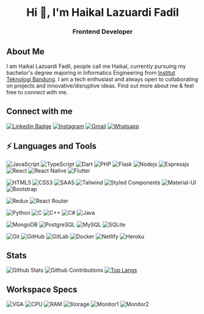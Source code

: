 <h1 align="center">Hi 👋, I'm Haikal Lazuardi Fadil</h1>
<h3 align="center">Frontend Developer</h3>

## About Me

I am Haikal Lazuardi Fadil, people call me Haikal, currently pursuing my bachelor's degree majoring in Informatics Engineering from [Institut Teknologi Bandung](https://www.itb.ac.id/). I am a tech enthusiast and always open to collaborating on projects and innovative/disruptive ideas. Find out more about me & feel free to connect with me.

<!-- - 🌱 I’m currently learning **Frontend Web Development**

- 📫 Reach me **haikallzrd@gmail.com** -->

## Connect with me

[![Linkedin Badge](https://img.shields.io/badge/-Haikal%20Lazuardi-blue?style=flat-square&logo=Linkedin&logoColor=white&link=https://www.linkedin.com/in/haikal-lazuardi/)](https://www.linkedin.com/in/haikal-lazuardi/)
[![Instagram](https://img.shields.io/badge/-haikallazuardifadil-purple?style=flat-square&logo=instagram&logoColor=white&link=https://instagram.com/haikallazuardifadil)](https://instagram.com/haikallazuardifadil)
[![Gmail](https://img.shields.io/badge/-haikallzrd@gmail.com-c14438?style=flat-square&logo=Gmail&logoColor=white&link=mailto:haikallzrd@gmail.com)](mailto:haikallzrd@gmail.com)
[![Whatsapp](https://img.shields.io/badge/-6281219083250-25D366?style=flat-square&logo=whatsapp&logoColor=white&link=https://wa.me/6281219083250)](https://wa.me/6281219083250)

## ⚡ Languages and Tools

![JavaScript](https://img.shields.io/badge/-JavaScript-black?style=flat-square&logo=javascript)
![TypeScript](https://img.shields.io/badge/-TypeScript-007ACF?style=flat-square&logo=typescript)
![Dart](https://img.shields.io/badge/Dart-0175C2?style=flat-square&logo=dart&logoColor=white)
![PHP](https://img.shields.io/badge/PHP-777BB4?style=flat-square&logo=php&logoColor=white)
![Flask](https://img.shields.io/badge/Flask-000000?style=flat-square&logo=flask&logoColor=white)
![Nodejs](https://img.shields.io/badge/-Nodejs-black?style=flat-square&logo=Node.js)
![Expressjs](https://img.shields.io/badge/Express.js-404D59?style=flat-square)
![React](https://img.shields.io/badge/-React-black?style=flat-square&logo=react)
![React Native](https://img.shields.io/badge/React_Native-20232A?style=flat-square&logo=react&logoColor=61DAFB)
![Flutter](https://img.shields.io/badge/Flutter-02569B?style=flat-square&logo=flutter&logoColor=white)

![HTML5](https://img.shields.io/badge/-HTML5-E34F26?style=flat-square&logo=html5&logoColor=white)
![CSS3](https://img.shields.io/badge/-CSS3-1572B6?style=flat-square&logo=css3)
![SAAS](https://img.shields.io/badge/Sass-CC6699?style=flat-square&logo=sass&logoColor=white)
![Tailwind](https://img.shields.io/badge/Tailwind_CSS-38B2AC?style=flat-square&logo=tailwind-css&logoColor=white)
![Styled Components](https://img.shields.io/badge/styled--components-DB7093?style=flat-square&logo=styled-components&logoColor=white)
![Material-UI](https://img.shields.io/badge/Material--UI-0081CB?style=flat-square&logo=material-ui&logoColor=white)
![Bootstrap](https://img.shields.io/badge/-Bootstrap-563D7C?style=flat-square&logo=bootstrap)

![Redux](https://img.shields.io/badge/Redux-593D88?style=flat-square&logo=redux&logoColor=white)
![React Router](https://img.shields.io/badge/React_Router-CA4245?style=flat-square&logo=react-router&logoColor=white)

![Python](https://img.shields.io/badge/-Python-black?style=flat-square&logo=Python)
![C](https://img.shields.io/badge/C-00599C?style=flat-square&logo=c&logoColor=white)
![C++](https://img.shields.io/badge/C%2B%2B-00599C?style=flat-square&logo=c%2B%2B&logoColor=white)
![C#](https://img.shields.io/badge/C%23-239120?style=flat-square&logo=c-sharp&logoColor=white)
![Java](https://img.shields.io/badge/Java-ED8B00?style=flat-square&logo=java&logoColor=white)

![MongoDB](https://img.shields.io/badge/-MongoDB-black?style=flat-square&logo=mongodb)
![PostgreSQL](https://img.shields.io/badge/-PostgreSQL-336791?style=flat-square&logo=postgresql)
![MySQL](https://img.shields.io/badge/-MySQL-black?style=flat-square&logo=mysql)
![SQLite](https://img.shields.io/badge/SQLite-07405E?style=flat-square&logo=sqlite&logoColor=white)

![Git](https://img.shields.io/badge/-Git-181717?style=flat-square&logo=git)
![GitHub](https://img.shields.io/badge/-GitHub-181717?style=flat-square&logo=github)
![GitLab](https://img.shields.io/badge/-GitLab-FCA121?style=flat-square&logo=gitlab)
![Docker](https://img.shields.io/badge/-Docker-2391E6?style=flat-square&logo=docker)
![Netlify](https://img.shields.io/badge/Netlify-00C7B7?style=flat-square&logo=netlify&logoColor=white)
![Heroku](https://img.shields.io/badge/Heroku-430098?style=flat-square&logo=heroku&logoColor=white)

## Stats

![Github Stats](https://github-readme-stats.vercel.app/api?username=haikallf&count_private=true&show_icons=true&include_all_commits=true)
![Github Contributions](https://github-readme-streak-stats.herokuapp.com/?user=haikallf&)
[![Top Langs](https://github-readme-stats.vercel.app/api/top-langs/?username=haikallf&langs_count=10&layout=compact)](https://github.com/anuraghazra/github-readme-stats)

## Workspace Specs

![VGA](https://img.shields.io/badge/VGA-RTX_3080_Ti-76B900?style=flat-square&logo=nvidia&logoColor=white)
![CPU](https://img.shields.io/badge/CPU-Core_i7_13700KF-0071C5?style=flat-square&logo=intel&logoColor=white)
![RAM](https://img.shields.io/badge/RAM-32GB_DDR5-593D88?style=flat-square&logoColor=white)
![Storage](<https://img.shields.io/badge/Storage-1TB(SSD)_+_1TB(M.2_NVME)_|_(2TB)-2391E6?style=flat-square&logoColor=white>)
![Monitor1](https://img.shields.io/badge/Monitor_1-LG_27GP850-CA4245?style=flat-square&logo=aoc&logoColor=white)
![Monitor2](https://img.shields.io/badge/Monitor_2-AOC_24G2Z-CA4245?style=flat-square&logoColor=white)

<!-- ![Github Streaks](https://github-readme-stats.vercel.app/api?username=haikallf&show_icons=true&locale=en&langs_count=10) -->
<!-- <p>&nbsp;<img align="center" src="https://github-readme-stats.vercel.app/api?username=haikallf&show_icons=true&locale=en&langs_count=10" alt="haikallf" /></p> -->
<!-- <p><img align="center" src="https://github-readme-streak-stats.herokuapp.com/?user=haikallf&" alt="haikallf" /></p> -->
